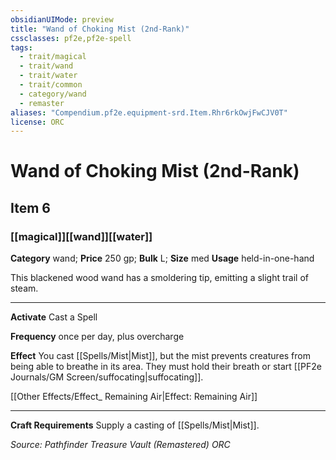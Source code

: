 ```yaml
---
obsidianUIMode: preview
title: "Wand of Choking Mist (2nd-Rank)"
cssclasses: pf2e,pf2e-spell
tags:
  - trait/magical
  - trait/wand
  - trait/water
  - trait/common
  - category/wand
  - remaster
aliases: "Compendium.pf2e.equipment-srd.Item.Rhr6rkOwjFwCJV0T"
license: ORC
---
```

# Wand of Choking Mist (2nd-Rank)
## Item 6
### [[magical]][[wand]][[water]]

**Category** wand; 
**Price** 250 gp; 
**Bulk** L; **Size** med
**Usage** held-in-one-hand

This blackened wood wand has a smoldering tip, emitting a slight trail of steam.

* * *

**Activate** Cast a Spell

**Frequency** once per day, plus overcharge

**Effect** You cast [[Spells/Mist|Mist]], but the mist prevents creatures from being able to breathe in its area. They must hold their breath or start [[PF2e Journals/GM Screen/suffocating|suffocating]].

[[Other Effects/Effect_ Remaining Air|Effect: Remaining Air]]

* * *

**Craft Requirements** Supply a casting of [[Spells/Mist|Mist]].

*Source: Pathfinder Treasure Vault (Remastered)*
*ORC*